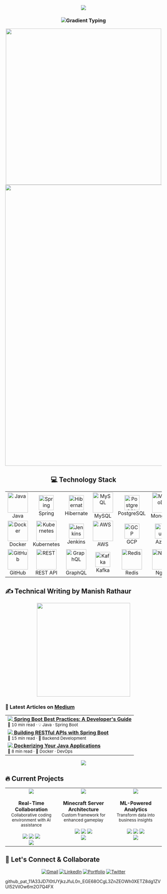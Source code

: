 <div align="center">
  <img src="https://capsule-render.vercel.app/api?type=waving&color=gradient&customColorList=0,2,2,30,26&height=150&section=header&text=Hi%20👋%20I'm%20Manish&fontSize=40&fontColor=fff&animation=twinkling&fontAlignY=35" />
</div>
<h3 align="center">
  <img src="https://readme-typing-svg.herokuapp.com?font=Orbitron&size=24&duration=2500&pause=1000&color=F75C7EFF&background=FFFFFF00&center=true&vCenter=true&width=500&lines=A+passionate+Java+Developer;Building+the+future+with+code;Innovation+through+technology" alt="Gradient Typing" />
</h3>
<div align="center">
  <img src="https://user-images.githubusercontent.com/74038190/225813708-98b745f2-7d22-48cf-9150-083f1b00d6c9.gif" width="500">
</div>
<div>
 <img src="https://user-images.githubusercontent.com/74038190/212284100-561aa473-3905-4a80-b561-0d28506553ee.gif" width="900"/>
</div>
<div align="center">
  <h2>💻 Technology Stack</h2>
  
  <table>
    <tr>
      <td align="center" width="96">
        <img src="https://techstack-generator.vercel.app/java-icon.svg" width="65" alt="Java"/>
        <br>Java
      </td>
      <td align="center" width="96">
        <img src="https://skillicons.dev/icons?i=spring" width="48" alt="Spring"/>
        <br>Spring
      </td>
      <td align="center" width="96">
        <img src="https://skillicons.dev/icons?i=hibernate" width="48" alt="Hibernate"/>
        <br>Hibernate
      </td>
      <td align="center" width="96">
        <img src="https://techstack-generator.vercel.app/mysql-icon.svg" width="65" alt="MySQL"/>
        <br>MySQL
      </td>
      <td align="center" width="96">
        <img src="https://skillicons.dev/icons?i=postgres" width="48" alt="PostgreSQL"/>
        <br>PostgreSQL
      </td>
      <td align="center" width="96">
        <img src="https://techstack-generator.vercel.app/mongo-icon.svg" width="65" alt="MongoDB"/>
        <br>MongoDB
      </td>
    </tr>
    <tr>
      <td align="center" width="96">
        <img src="https://techstack-generator.vercel.app/docker-icon.svg" width="65" alt="Docker"/>
        <br>Docker
      </td>
      <td align="center" width="96">
        <img src="https://techstack-generator.vercel.app/kubernetes-icon.svg" width="65" alt="Kubernetes"/>
        <br>Kubernetes
      </td>
      <td align="center" width="96">
        <img src="https://skillicons.dev/icons?i=jenkins" width="48" alt="Jenkins"/>
        <br>Jenkins
      </td>
      <td align="center" width="96">
        <img src="https://techstack-generator.vercel.app/aws-icon.svg" width="65" alt="AWS"/>
        <br>AWS
      </td>
      <td align="center" width="96">
        <img src="https://skillicons.dev/icons?i=gcp" width="48" alt="GCP"/>
        <br>GCP
      </td>
      <td align="center" width="96">
        <img src="https://skillicons.dev/icons?i=azure" width="48" alt="Azure"/>
        <br>Azure
      </td>
    </tr>
    <tr>
      <td align="center" width="96">
        <img src="https://techstack-generator.vercel.app/github-icon.svg" width="65" alt="GitHub"/>
        <br>GitHub
      </td>
      <td align="center" width="96">
        <img src="https://techstack-generator.vercel.app/restapi-icon.svg" width="65" alt="REST"/>
        <br>REST API
      </td>
      <td align="center" width="96">
        <img src="https://techstack-generator.vercel.app/graphql-icon.svg" width="65" alt="GraphQL"/>
        <br>GraphQL
      </td>
      <td align="center" width="96">
        <img src="https://skillicons.dev/icons?i=kafka" width="48" alt="Kafka"/>
        <br>Kafka
      </td>
      <td align="center" width="96">
        <img src="https://techstack-generator.vercel.app/redis-icon.svg" width="65" alt="Redis"/>
        <br>Redis
      </td>
      <td align="center" width="96">
        <img src="https://techstack-generator.vercel.app/nginx-icon.svg" width="65" alt="Nginx"/>
        <br>Nginx
      </td>
    </tr>
  </table>
</div>

## ✍️ Technical Writing by Manish Rathaur

<div align="center">
  <img src="https://user-images.githubusercontent.com/74038190/235224431-e8c8c12e-6826-47f1-89fb-2ddad83b3abf.gif" width="300">
</div>

### 📌 Latest Articles on [Medium](https://medium.com/@manishrathaur10)

<table>
  <tr>
    <td>
      <a href="https://medium.com/@manishrathaur10">
        <img src="https://img.shields.io/badge/NEW-FF5722?style=flat&logo=firebase&logoColor=white" />
        <strong>Spring Boot Best Practices: A Developer's Guide</strong>
      </a><br/>
      <sub>📖 10 min read · 💡 Java · Spring Boot</sub>
    </td>
  </tr>
  <tr>
    <td>
      <a href="https://medium.com/@manishrathaur10">
        <img src="https://img.shields.io/badge/TUTORIAL-4CAF50?style=flat&logo=spring&logoColor=white" />
        <strong>Building RESTful APIs with Spring Boot</strong>
      </a><br/>
      <sub>📖 15 min read · 🔧 Backend Development</sub>
    </td>
  </tr>
  <tr>
    <td>
      <a href="https://medium.com/@manishrathaur10">
        <img src="https://img.shields.io/badge/GUIDE-2196F3?style=flat&logo=docker&logoColor=white" />
        <strong>Dockerizing Your Java Applications</strong>
      </a><br/>
      <sub>📖 8 min read · 🐳 Docker · DevOps</sub>
    </td>
  </tr>
</table>

<p align="center">
  <a href="https://medium.com/@manishrathaur10">
    <img src="https://img.shields.io/badge/Read%20All%20Articles-12100E?style=for-the-badge&logo=medium&logoColor=white" />
  </a>
</p>

## 🔥 Current Projects

<table>
  <tr>
    <td width="33%" valign="top">
      <div align="center">
        <img src="https://img.shields.io/badge/🤖_DeCo_Platform-Active-00C853?style=for-the-badge" />
        <br><br>
        <b>Real-Time Collaboration</b><br>
        <sub>Collaborative coding environment with AI assistance</sub><br><br>
        <img src="https://img.shields.io/badge/React-61DAFB?style=flat&logo=react&logoColor=black" />
        <img src="https://img.shields.io/badge/Node.js-339933?style=flat&logo=node.js&logoColor=white" />
        <img src="https://img.shields.io/badge/Socket.io-010101?style=flat&logo=socket.io&logoColor=white" />
        <br>
        <img src="https://img.shields.io/badge/Progress-75%25-yellow?style=flat-square" />
      </div>
    </td>
    <td width="33%" valign="top">
      <div align="center">
        <img src="https://img.shields.io/badge/⛏️_MCP_Mod_Framework-In_Development-FF6B6B?style=for-the-badge" />
        <br><br>
        <b>Minecraft Server Architecture</b><br>
        <sub>Custom framework for enhanced gameplay</sub><br><br>
        <img src="https://img.shields.io/badge/Java-ED8B00?style=flat&logo=openjdk&logoColor=white" />
        <img src="https://img.shields.io/badge/Spigot-FF9900?style=flat" />
        <img src="https://img.shields.io/badge/Redis-DC382D?style=flat&logo=redis&logoColor=white" />
        <br>
        <img src="https://img.shields.io/badge/Progress-60%25-orange?style=flat-square" />
      </div>
    </td>
    <td width="33%" valign="top">
      <div align="center">
        <img src="https://img.shields.io/badge/📊_ML_Analytics-Beta-4ECDC4?style=for-the-badge" />
        <br><br>
        <b>ML-Powered Analytics</b><br>
        <sub>Transform data into business insights</sub><br><br>
        <img src="https://img.shields.io/badge/Python-3776AB?style=flat&logo=python&logoColor=white" />
        <img src="https://img.shields.io/badge/TensorFlow-FF6F00?style=flat&logo=tensorflow&logoColor=white" />
        <img src="https://img.shields.io/badge/AWS-232F3E?style=flat&logo=amazon-aws&logoColor=white" />
        <br>
        <img src="https://img.shields.io/badge/Progress-85%25-green?style=flat-square" />
      </div>
    </td>
  </tr>
</table>

## 🤝 Let's Connect & Collaborate

<div align="center">
  
[![Gmail](https://img.shields.io/badge/Gmail-333333?style=for-the-badge&logo=gmail&logoColor=red)](mailto:mrathaur704@gmail.com)
[![LinkedIn](https://img.shields.io/badge/LinkedIn-333333?style=for-the-badge&logo=linkedin&logoColor=blue)](https://www.linkedin.com/in/manish-rathaur-80b40b24a/)
[![Portfolio](https://img.shields.io/badge/Portfolio-333333?style=for-the-badge&logo=firefox&logoColor=orange)](https://yourportfolio.com)
[![Twitter](https://img.shields.io/badge/Twitter-333333?style=for-the-badge&logo=twitter&logoColor=1DA1F2)](https://x.com/mrathaur704)

</div>


github_pat_11A33JD7I0tUYjkzJfuL0n_EGE68OCgL3ZnZEOWh0XETZ8dg1ZVUI52VilOw6m2O7Q4FX